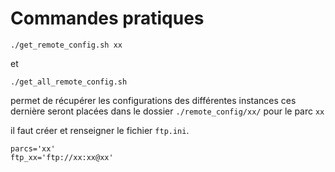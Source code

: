 # Commandes pratiques

```
./get_remote_config.sh xx
```

et

```
./get_all_remote_config.sh
```

permet de récupérer les configurations des différentes instances
ces dernière seront placées dans le dossier `./remote_config/xx/` pour le parc `xx`

il faut créer et renseigner le fichier `ftp.ini`.
```
parcs='xx'
ftp_xx='ftp://xx:xx@xx'
```